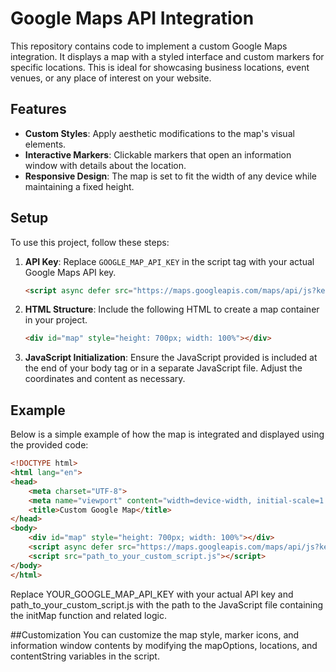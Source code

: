 # Google Maps API Integration

This repository contains code to implement a custom Google Maps integration. It displays a map with a styled interface and custom markers for specific locations. This is ideal for showcasing business locations, event venues, or any place of interest on your website.

## Features

- **Custom Styles**: Apply aesthetic modifications to the map's visual elements.
- **Interactive Markers**: Clickable markers that open an information window with details about the location.
- **Responsive Design**: The map is set to fit the width of any device while maintaining a fixed height.

## Setup

To use this project, follow these steps:

1. **API Key**: Replace `GOOGLE_MAP_API_KEY` in the script tag with your actual Google Maps API key.
    ```html
    <script async defer src="https://maps.googleapis.com/maps/api/js?key=YOUR_GOOGLE_MAP_API_KEY&callback=initMap"></script>
    ```

2. **HTML Structure**: Include the following HTML to create a map container in your project.
    ```html
    <div id="map" style="height: 700px; width: 100%"></div>
    ```

3. **JavaScript Initialization**: Ensure the JavaScript provided is included at the end of your body tag or in a separate JavaScript file. Adjust the coordinates and content as necessary.

## Example

Below is a simple example of how the map is integrated and displayed using the provided code:

```html
<!DOCTYPE html>
<html lang="en">
<head>
    <meta charset="UTF-8">
    <meta name="viewport" content="width=device-width, initial-scale=1.0">
    <title>Custom Google Map</title>
</head>
<body>
    <div id="map" style="height: 700px; width: 100%"></div>
    <script async defer src="https://maps.googleapis.com/maps/api/js?key=YOUR_GOOGLE_MAP_API_KEY&callback=initMap"></script>
    <script src="path_to_your_custom_script.js"></script>
</body>
</html>
```

Replace YOUR_GOOGLE_MAP_API_KEY with your actual API key and path_to_your_custom_script.js with the path to the JavaScript file containing the initMap function and related logic.

##Customization
You can customize the map style, marker icons, and information window contents by modifying the mapOptions, locations, and contentString variables in the script.

